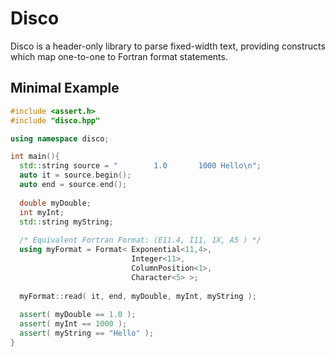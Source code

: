 Disco
==========
Disco is a header-only library to parse fixed-width text, providing constructs
which map one-to-one to Fortran format statements.

Minimal Example
-----------------

```c++
#include <assert.h>
#include "disco.hpp"

using namespace disco;

int main(){
  std::string source = "        1.0       1000 Hello\n";
  auto it = source.begin();
  auto end = source.end();
  
  double myDouble;
  int myInt;
  std::string myString;
  
  /* Equivalent Fortran Format: (E11.4, I11, 1X, A5 ) */
  using myFormat = Format< Exponential<11,4>, 
                           Integer<11>, 
                           ColumnPosition<1>, 
                           Character<5> >;
                           
  myFormat::read( it, end, myDouble, myInt, myString );
  
  assert( myDouble == 1.0 );
  assert( myInt == 1000 );
  assert( myString == "Hello" );
}
```
